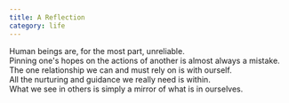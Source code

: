 ```yaml
---
title: A Reflection
category: life
---
```


Human beings are, for the most part, unreliable.  
Pinning one's hopes on the actions of another is almost always a mistake.  
The one relationship we can and must rely on is with ourself.  
All the nurturing and guidance we really need is within.  
What we see in others is simply a mirror of what is in ourselves.
